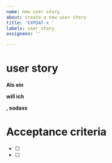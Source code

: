 ```yaml
---
name: new user story
about: create a new user story
title: 'EXPDAT-x '
labels: user story
assignees: ''

---
```


# user story
**Als ein**


**will ich**


**, sodass**



# Acceptance criteria
- [ ] 
- [ ]
